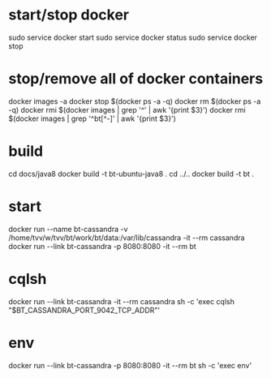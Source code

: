 # start/stop docker
sudo service docker start
sudo service docker status
sudo service docker stop

# stop/remove all of docker containers
docker images -a
docker stop $(docker ps -a -q)
docker rm $(docker ps -a -q)
docker rmi $(docker images | grep '^<none>' | awk '{print $3}')
docker rmi $(docker images | grep '^bt[^-]' | awk '{print $3}')

# build
cd docs/java8
docker build -t bt-ubuntu-java8 .
cd ../..
docker build -t bt .

# start
docker run --name bt-cassandra -v /home/tvv/w/tvv/bt/work/bt/data:/var/lib/cassandra -it --rm cassandra
docker run --link bt-cassandra -p 8080:8080 -it --rm bt

# cqlsh
docker run --link bt-cassandra -it --rm cassandra sh -c 'exec cqlsh "$BT_CASSANDRA_PORT_9042_TCP_ADDR"'

# env
docker run --link bt-cassandra -p 8080:8080 -it --rm bt sh -c 'exec env'

